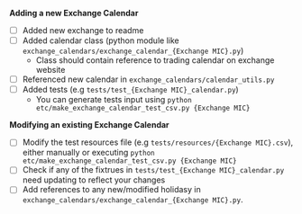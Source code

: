 **Adding a new Exchange Calendar**

- [ ] Added new exchange to readme
- [ ] Added calendar class (python module like `exchange_calendars/exchange_calendar_{Exchange MIC}.py`)
    -  Class should contain reference to trading calendar on exchange website
- [ ] Referenced new calendar in `exchange_calendars/calendar_utils.py`
- [ ] Added tests (e.g `tests/test_{Exchange MIC}_calendar.py`)
   - You can generate tests input using `python etc/make_exchange_calendar_test_csv.py {Exchange MIC}`

**Modifying an existing Exchange Calendar**

- [ ] Modify the test resources file (e.g `tests/resources/{Exchange MIC}.csv`), either manually or executing `python etc/make_exchange_calendar_test_csv.py {Exchange MIC}`
- [ ] Check if any of the fixtrues in `tests/test_{Exchange MIC}_calendar.py` need updating to reflect your changes
- [ ] Add references to any new/modified holidasy in `exchange_calendars/exchange_calendar_{Exchange MIC}.py`.
